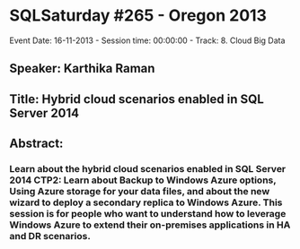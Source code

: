 # SQLSaturday #265 - Oregon 2013
Event Date: 16-11-2013 - Session time: 00:00:00 - Track: 8. Cloud  Big Data
## Speaker: Karthika Raman
## Title: Hybrid cloud scenarios enabled in SQL Server 2014
## Abstract:
### Learn about the hybrid cloud scenarios enabled in SQL Server 2014 CTP2: Learn about Backup to Windows Azure options, Using Azure storage for your data files, and about the new  wizard to deploy a secondary replica to Windows Azure.  This session is for people who want to understand how to leverage Windows Azure to extend their on-premises applications in HA and DR scenarios.  
